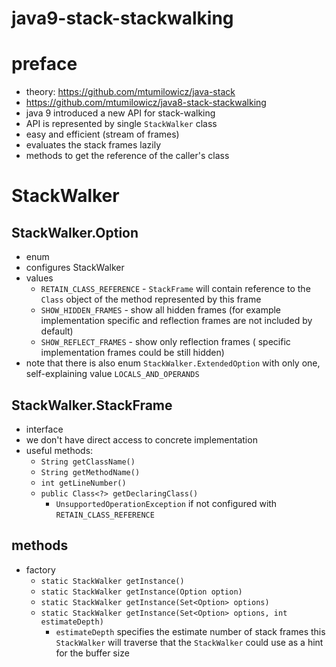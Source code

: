 # java9-stack-stackwalking

# preface
* theory: https://github.com/mtumilowicz/java-stack
* https://github.com/mtumilowicz/java8-stack-stackwalking
* java 9 introduced a new API for stack-walking
* API is represented by single `StackWalker` class
* easy and efficient (stream of frames)
* evaluates the stack frames lazily
* methods to get the reference of the caller's class

# StackWalker
## StackWalker.Option
* enum
* configures StackWalker
* values
    * `RETAIN_CLASS_REFERENCE` - `StackFrame` will contain
    reference to the `Class` object of the method represented
    by this frame
    * `SHOW_HIDDEN_FRAMES` - show all hidden frames (for example
    implementation specific and reflection frames are not included
    by default)
    * `SHOW_REFLECT_FRAMES` - show only reflection frames (
    specific implementation frames could be still hidden)
* note that there is also enum `StackWalker.ExtendedOption` 
with only one, self-explaining value `LOCALS_AND_OPERANDS`
## StackWalker.StackFrame
* interface
* we don't have direct access to concrete implementation
* useful methods:
    * `String getClassName()`
    * `String getMethodName()`
    * `int getLineNumber()`
    * `public Class<?> getDeclaringClass()`
        * `UnsupportedOperationException` if not configured with
        `RETAIN_CLASS_REFERENCE`
## methods
* factory
    * `static StackWalker getInstance()`
    * `static StackWalker getInstance(Option option)`
    * `static StackWalker getInstance(Set<Option> options)`
    * `static StackWalker getInstance(Set<Option> options, int estimateDepth)`
        * `estimateDepth` specifies the estimate number of stack frames
          this `StackWalker` will traverse that the `StackWalker` could
          use as a hint for the buffer size